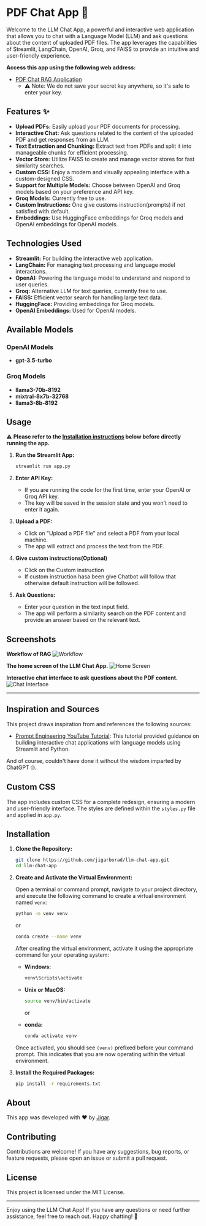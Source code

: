 # PDF Chat App 🤖

Welcome to the LLM Chat App, a powerful and interactive web application that allows you to chat with a Language Model (LLM) and ask questions about the content of uploaded PDF files. The app leverages the capabilities of Streamlit, LangChain, OpenAI, Groq, and FAISS to provide an intuitive and user-friendly experience.

**Access this app using the following web address:**
- [PDF Chat RAG Application](https://llmchatrag.streamlit.app/)
    - ⚠️ Note: We do not save your secret key anywhere, so it's safe to enter your key.

## Features ✨

- **Upload PDFs:** Easily upload your PDF documents for processing.
- **Interactive Chat:** Ask questions related to the content of the uploaded PDF and get responses from an LLM.
- **Text Extraction and Chunking:** Extract text from PDFs and split it into manageable chunks for efficient processing.
- **Vector Store:** Utilize FAISS to create and manage vector stores for fast similarity searches.
- **Custom CSS:** Enjoy a modern and visually appealing interface with a custom-designed CSS.
- **Support for Multiple Models:** Choose between OpenAI and Groq models based on your preference and API key.
- **Groq Models:** Currently free to use.
- **Custom Instructions:** One give customs instruction(prompts) if not satisfied with default.
- **Embeddings:** Use HuggingFace embeddings for Groq models and OpenAI embeddings for OpenAI models.

## Technologies Used

- **Streamlit:** For building the interactive web application.
- **LangChain:** For managing text processing and language model interactions.
- **OpenAI:** Powering the language model to understand and respond to user queries.
- **Groq:** Alternative LLM for text queries, currently free to use.
- **FAISS:** Efficient vector search for handling large text data.
- **HuggingFace:** Providing embeddings for Groq models.
- **OpenAI Embeddings:** Used for OpenAI models.

## Available Models

### OpenAI Models
- **gpt-3.5-turbo**

### Groq Models
- **llama3-70b-8192**
- **mixtral-8x7b-32768**
- **llama3-8b-8192**

## Usage
⚠️ **Please refer to the [Installation instructions](#installation) below before directly running the app.**
1. **Run the Streamlit App:**
   ```sh
   streamlit run app.py
   ```
2. **Enter API Key:**
    - If you are running the code for the first time, enter your OpenAI or Groq API key.
    - The key will be saved in the session state and you won't need to enter it again.

3. **Upload a PDF:**
   - Click on "Upload a PDF file" and select a PDF from your local machine.
   - The app will extract and process the text from the PDF.

4. **Give custom instructions(Optional)**
   - Click on the Custom instruction
   - If custom instruction hasa been give Chatbot will follow that otherwise default instruction will be followed.

5. **Ask Questions:**
   - Enter your question in the text input field.
   - The app will perform a similarity search on the PDF content and provide an answer based on the relevant text.

## Screenshots
**Workflow of RAG**
![Workflow](images/how_this_works.png)

**The home screen of the LLM Chat App.**
![Home Screen](images/home_screen.png)

**Interactive chat interface to ask questions about the PDF content.**
![Chat Interface](images/chat_interface.png)



---

## Inspiration and Sources

This project draws inspiration from and references the following sources:
- [Prompt Engineering YouTube Tutorial](https://www.youtube.com/watch?v=RIWbalZ7sTo&t=509s&ab_channel=PromptEngineering): This tutorial provided guidance on building interactive chat applications with language models using Streamlit and Python.

And of course, couldn't have done it without the wisdom imparted by ChatGPT 🙄.

## Custom CSS

The app includes custom CSS for a complete redesign, ensuring a modern and user-friendly interface. The styles are defined within the `styles.py` file and applied in `app.py`.

## Installation

1. **Clone the Repository:**
   ```sh
   git clone https://github.com/jigarborad/llm-chat-app.git
   cd llm-chat-app
   ```
2. **Create and Activate the Virtual Environment:**

    Open a terminal or command prompt, navigate to your project directory, and execute the following command to create a virtual environment named `venv`:

    ```bash
    python -m venv venv
    ```

    or

    ```bash
    conda create --name venv
    ```

    After creating the virtual environment, activate it using the appropriate command for your operating system:

    - **Windows:**
        ```bash
        venv\Scripts\activate
        ```

    - **Unix or MacOS:**
        ```bash
        source venv/bin/activate
        ```

        or 

    - **conda:**
        ```bash
        conda activate venv
        ```

    Once activated, you should see `(venv)` prefixed before your command prompt. This indicates that you are now operating within the virtual environment.

3. **Install the Required Packages:**
   ```sh
   pip install -r requirements.txt
   ```

## About

This app was developed with ❤️ by [Jigar](https://github.com/jigarborad).

## Contributing

Contributions are welcome! If you have any suggestions, bug reports, or feature requests, please open an issue or submit a pull request.

## License

This project is licensed under the MIT License.

---

Enjoy using the LLM Chat App! If you have any questions or need further assistance, feel free to reach out. Happy chatting! 🤖
